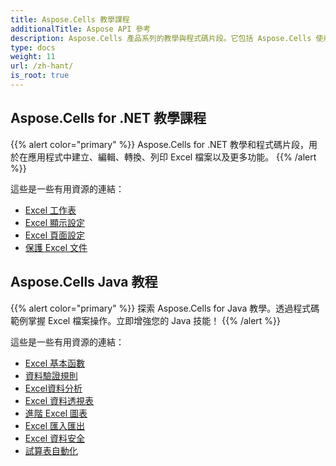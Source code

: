 ```yaml
---
title: Aspose.Cells 教學課程
additionalTitle: Aspose API 參考
description: Aspose.Cells 產品系列的教學與程式碼片段。它包括 Aspose.Cells 使用的基礎和高級教程。
type: docs
weight: 11
url: /zh-hant/
is_root: true
---
```


## Aspose.Cells for .NET 教學課程
{{% alert color="primary" %}}
Aspose.Cells for .NET 教學和程式碼片段，用於在應用程式中建立、編輯、轉換、列印 Excel 檔案以及更多功能。 
{{% /alert %}}

這些是一些有用資源的連結：
 
- [Excel 工作表](./net/excel-worksheet-csharp-tutorials/)
- [Excel 顯示設定](./net/excel-display-settings-csharp-tutorials)
- [Excel 頁面設定](./net/excel-page-setup)
- [保護 Excel 文件](./net/protect-excel-file/)

## Aspose.Cells Java 教程
{{% alert color="primary" %}}
探索 Aspose.Cells for Java 教學。透過程式碼範例掌握 Excel 檔案操作。立即增強您的 Java 技能！
{{% /alert %}}

這些是一些有用資源的連結：
- [Excel 基本函數](./java/basic-excel-functions/)
- [資料驗證規則](./java/data-validation-rules/)
- [Excel資料分析](./java/excel-data-analysis/)
- [Excel 資料透視表](./java/excel-pivot-tables/)
- [進階 Excel 圖表](./java/advanced-excel-charts/)
- [Excel 匯入匯出](./java/excel-import-export/)
- [Excel 資料安全](./java/excel-data-security/)
- [試算表自動化](./java/spreadsheet-automation/)